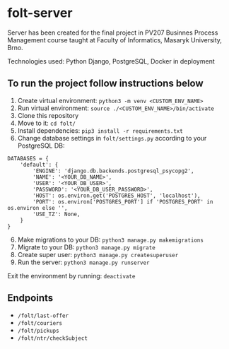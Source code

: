 # folt-server
Server has been created for the final project in PV207 Businnes Process Management course taught at Faculty of Informatics, Masaryk University, Brno.

Technologies used: Python Django, PostgreSQL, Docker in deployment

## To run the project follow instructions below
1. Create virtual environment: `python3 -m venv <CUSTOM_ENV_NAME>`
2. Run virtual environment: `source ./<CUSTOM_ENV_NAME>/bin/activate`
3. Clone this repository
4. Move to it: `cd folt/`
5. Install dependencies: `pip3 install -r requirements.txt`
6. Change database settings in `folt/settings.py` according to your PostgreSQL DB:
```
DATABASES = {
    'default': {
        'ENGINE': 'django.db.backends.postgresql_psycopg2',
        'NAME': '<YOUR_DB_NAME>',
        'USER': '<YOUR_DB_USER>',
        'PASSWORD': '<YOUR_DB_USER_PASSWORD>',
        'HOST': os.environ.get('POSTGRES_HOST', 'localhost'),
        'PORT': os.environ['POSTGRES_PORT'] if 'POSTGRES_PORT' in os.environ else '',
        'USE_TZ': None,
    }
}
```
6. Make migrations to your DB: `python3 manage.py makemigrations`
7. Migrate to your DB: `python3 manage.py migrate`
8. Create super user: `python3 manage.py createsuperuser`
9. Run the server: `python3 manage.py runserver`

Exit the environment by running: `deactivate` 

## Endpoints
- `/folt/last-offer`
- `/folt/couriers`
- `/folt/pickups`
- `/folt/ntr/checkSubject`
